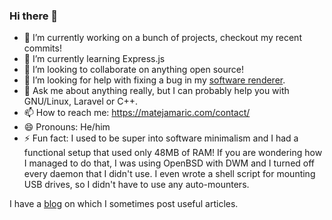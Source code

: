 ### Hi there 👋

- 🔭 I’m currently working on a bunch of projects, checkout my recent commits!
- 🌱 I’m currently learning Express.js
- 👯 I’m looking to collaborate on anything open source!
- 🤔 I’m looking for help with fixing a bug in my [software renderer](https://github.com/MatejaMaric/erender/issues/1).
- 💬 Ask me about anything really, but I can probably help you with GNU/Linux, Laravel or C++.
- 📫 How to reach me: <https://matejamaric.com/contact/>
- 😄 Pronouns: He/him
- ⚡ Fun fact: I used to be super into software minimalism and I had a functional setup that used only 48MB of RAM!
If you are wondering how I managed to do that, I was using OpenBSD with DWM and I turned off every daemon that I didn't use.
I even wrote a shell script for mounting USB drives, so I didn't have to use any auto-mounters.

I have a [blog](https://matejamaric.com/blog/) on which I sometimes post useful articles.
